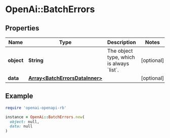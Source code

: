 # OpenAi::BatchErrors

## Properties

| Name | Type | Description | Notes |
| ---- | ---- | ----------- | ----- |
| **object** | **String** | The object type, which is always &#x60;list&#x60;. | [optional] |
| **data** | [**Array&lt;BatchErrorsDataInner&gt;**](BatchErrorsDataInner.md) |  | [optional] |

## Example

```ruby
require 'openai-openapi-rb'

instance = OpenAi::BatchErrors.new(
  object: null,
  data: null
)
```

